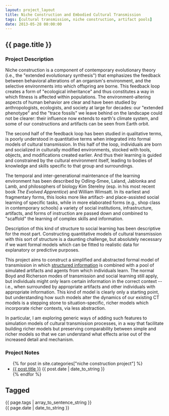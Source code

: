 ```yaml
---
layout: project_layout
title: Niche Construction and Embodied Cultural Transmission
tags: [cultural transmission, niche construction, artifact pools]
date: 2013-05-28 00:00:00
---
```


## {{ page.title }} ##



<div id="home">
<h3>Project Description</h3>
</div>

Niche construction is a component of contemporary evolutionary theory (i.e., the "extended evolutionary synthesis") that emphasizes the feedback between behavioral alterations of an organism's environment, and the selective environments into which offspring are borne.  This feedback loop creates a form of "ecological inheritance" and thus constitutes a way in which fitness is affected within populations.  The environment-altering aspects of human behavior are clear and have been studied by anthropologists, ecologists, and society at large for decades:  our "extended phenotype" and the "trace fossils" we leave behind on the landscape could not be clearer:  their influence now extends to earth's climate system, and some of our constructions and artifacts can be seen from Earth orbit.  

The second half of the feedback loop has been studied in qualitative terms, is poorly understood in quantitative terms when integrated into formal models of cultural transmission.  In this half of the loop, individuals are born and socialized in culturally modified environments, stocked with tools, objects, and modifications created earlier.  And thus their learning is guided and constrained by the cultural environment itself, leading to bodies of knowledge and skills specific to that group and surroundings.  

The temporal and inter-generational maintenance of the learning environment has been described by Odling-Smee, Laland, Jablonka and Lamb, and philosophers of biology Kim Sterelny (esp. in his most recent book _The Evolved Apprentice_) and William Wimsatt.  In its earliest and fragmentary forms, this looks more like artifact- and place-assisted social learning of specific tasks, while in more elaborated forms (e.g., shop class in contemporary schools) a variety of social institutions, infrastructure, artifacts, and forms of instruction are passed down and combined to "scaffold" the learning of complex skills and information.  

Description of this kind of structure to social learning has been descriptive for the most part.  Constructing quantitative models of cultural transmission with this sort of structure is a daunting challenge, but absolutely necessary if we want formal models which can be fitted to realistic data for explanatory or predictive purposes.  

This project aims to construct a simplified and abstracted formal model of transmission in which [structured information](/projects/structuredinfo) is combined with a pool of simulated artifacts and agents from which individuals learn.  The normal Boyd and Richerson modes of transmission and social learning still apply, but individuals might only learn certain information in the correct context -- i.e., when surrounded by appropriate artifacts and other individuals with appropriate information.  This kind of model is clearly only a starting point, but understanding how such models alter the dynamics of our existing CT models is a stepping stone to situation-specific, richer models which incorporate richer contexts, via less abstraction.

In particular, I am exploring generic ways of adding such features to simulation models of cultural transmission processes, in a way that facilitate building richer models but preserving comparability between simple and richer models so that we can understand what effects arise out of the increased detail and mechanism.  

<div id="home">
<h3>Project Notes</h3>
</div>

<ul class="posts">
{% for post in site.categories["niche construction project"] %}
         <li><a href="{{ post.url }}">{{ post.title }}</a>  <span class="index_publish_date">{{ post.date | date_to_string }}</span></li>
{% endfor %}
</ul>





Tagged
------
<div class="taglist">
{{ page.tags | array_to_sentence_string }}
</div>


<div class="project_publish_date">
{{ page.date | date_to_string }}
</div>



















